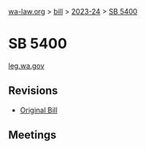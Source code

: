 [wa-law.org](/) > [bill](/bill/) > [2023-24](/bill/2023-24/) > [SB 5400](/bill/2023-24/sb/5400/)

# SB 5400
[leg.wa.gov](https://app.leg.wa.gov/billsummary?BillNumber=5400&Year=2023&Initiative=false)

## Revisions
* [Original Bill](1/)

## Meetings